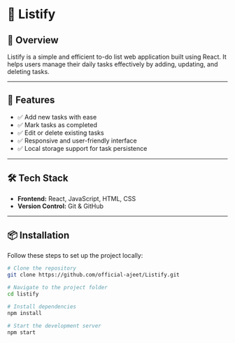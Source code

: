 # 📌 Listify

## 📝 Overview
Listify is a simple and efficient to-do list web application built using React. It helps users manage their daily tasks effectively by adding, updating, and deleting tasks.

---

## 🚀 Features
- ✅ Add new tasks with ease  
- ✅ Mark tasks as completed  
- ✅ Edit or delete existing tasks  
- ✅ Responsive and user-friendly interface  
- ✅ Local storage support for task persistence  

---

## 🛠️ Tech Stack
- **Frontend:** React, JavaScript, HTML, CSS  
- **Version Control:** Git & GitHub  

---

## 📦 Installation
Follow these steps to set up the project locally:

```sh
# Clone the repository
git clone https://github.com/official-ajeet/Listify.git

# Navigate to the project folder
cd listify

# Install dependencies
npm install

# Start the development server
npm start
